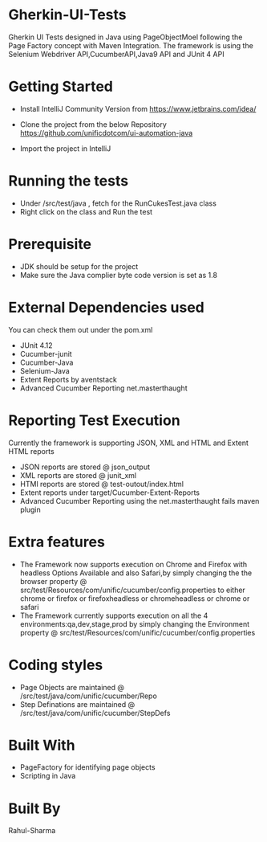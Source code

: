 # Gherkin-UI-Tests
Gherkin UI Tests designed in Java using PageObjectMoel following the Page Factory concept
with Maven Integration. The framework is using the Selenium Webdriver API,CucumberAPI,Java9 API and JUnit 4 API

# Getting Started

* Install IntelliJ Community Version from 
  https://www.jetbrains.com/idea/

* Clone the project from the below Repository
  https://github.com/unificdotcom/ui-automation-java

* Import the project in IntelliJ

# Running the tests 

* Under /src/test/java , fetch for the RunCukesTest.java class 
* Right click on the class and Run the test

# Prerequisite 
* JDK should be setup for the project
* Make sure the Java complier byte code version is set as 1.8

# External Dependencies used

You can check them out under the pom.xml

* JUnit 4.12
* Cucumber-junit
* Cucumber-Java
* Selenium-Java
* Extent Reports by aventstack
* Advanced Cucumber Reporting net.masterthaught

# Reporting Test Execution

Currently the framework is supporting JSON, XML and HTML and Extent HTML reports

* JSON reports are stored @ json_output
* XML reports are stored @ junit_xml
* HTMl reports are stored @ test-outout/index.html
* Extent reports under target/Cucumber-Extent-Reports
* Advanced Cucumber Reporting using the net.masterthaught fails maven plugin

# Extra features

 * The Framework now supports execution on Chrome and Firefox with headless Options Available and also Safari,by 
   simply changing the the browser property @ src/test/Resources/com/unific/cucumber/config.properties 
   to either chrome or firefox or firefoxheadless or chromeheadless or chrome or safari
 * The Framework currently supports execution on all the 4 environments:qa,dev,stage,prod
    by simply changing the Environment property @ src/test/Resources/com/unific/cucumber/config.properties
    
 # Coding styles
 
 * Page Objects are maintained @ /src/test/java/com/unific/cucumber/Repo
 * Step Definations are maintained @ /src/test/java/com/unific/cucumber/StepDefs

# Built With
* PageFactory for identifying page objects
* Scripting in Java

# Built By

Rahul-Sharma

